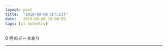```yaml
---
layout: post
title:  "2018-08-08 はてぶIT"
date:   2018-08-08 18:00:59
tags: [it-hotentry]
---
```

0 件のデータあり

<hr>
